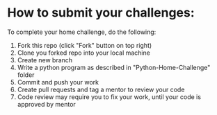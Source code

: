 # How to submit your challenges:

To complete your home challenge, do the following:

1. Fork this repo (click "Fork" button on top right)
2. Clone you forked repo into your local machine
3. Create new branch
4. Write a python program as described in "Python-Home-Challenge" folder
5. Commit and push your work
6. Create pull requests and tag a mentor to review your code
7. Code review may require you to fix your work, until your code is approved by mentor

